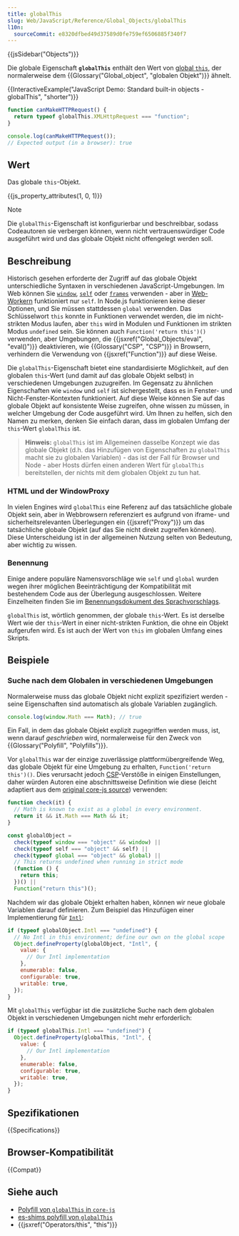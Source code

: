 ```yaml
---
title: globalThis
slug: Web/JavaScript/Reference/Global_Objects/globalThis
l10n:
  sourceCommit: e8320dfbed49d37589d0fe759ef6506885f340f7
---
```


{{jsSidebar("Objects")}}

Die globale Eigenschaft **`globalThis`** enthält den Wert von [global `this`](/de/docs/Web/JavaScript/Reference/Operators/this#global_context), der normalerweise dem {{Glossary("Global_object", "globalen Objekt")}} ähnelt.

{{InteractiveExample("JavaScript Demo: Standard built-in objects - globalThis", "shorter")}}

```js interactive-example
function canMakeHTTPRequest() {
  return typeof globalThis.XMLHttpRequest === "function";
}

console.log(canMakeHTTPRequest());
// Expected output (in a browser): true
```

## Wert

Das globale `this`-Objekt.

{{js_property_attributes(1, 0, 1)}}

> [!NOTE]
> Die `globalThis`-Eigenschaft ist konfigurierbar und beschreibbar, sodass Codeautoren sie verbergen können, wenn nicht vertrauenswürdiger Code ausgeführt wird und das globale Objekt nicht offengelegt werden soll.

## Beschreibung

Historisch gesehen erforderte der Zugriff auf das globale Objekt unterschiedliche Syntaxen in verschiedenen JavaScript-Umgebungen. Im Web können Sie [`window`](/de/docs/Web/API/Window/window), [`self`](/de/docs/Web/API/Window/self) oder [`frames`](/de/docs/Web/API/Window/frames) verwenden - aber in [Web-Workern](/de/docs/Web/API/Worker) funktioniert nur `self`. In Node.js funktionieren keine dieser Optionen, und Sie müssen stattdessen `global` verwenden. Das Schlüsselwort `this` konnte in Funktionen verwendet werden, die im nicht-strikten Modus laufen, aber `this` wird in Modulen und Funktionen im strikten Modus `undefined` sein. Sie können auch `Function('return this')()` verwenden, aber Umgebungen, die {{jsxref("Global_Objects/eval", "eval()")}} deaktivieren, wie {{Glossary("CSP", "CSP")}} in Browsern, verhindern die Verwendung von {{jsxref("Function")}} auf diese Weise.

Die `globalThis`-Eigenschaft bietet eine standardisierte Möglichkeit, auf den globalen `this`-Wert (und damit auf das globale Objekt selbst) in verschiedenen Umgebungen zuzugreifen. Im Gegensatz zu ähnlichen Eigenschaften wie `window` und `self` ist sichergestellt, dass es in Fenster- und Nicht-Fenster-Kontexten funktioniert. Auf diese Weise können Sie auf das globale Objekt auf konsistente Weise zugreifen, ohne wissen zu müssen, in welcher Umgebung der Code ausgeführt wird. Um Ihnen zu helfen, sich den Namen zu merken, denken Sie einfach daran, dass im globalen Umfang der `this`-Wert `globalThis` ist.

> **Hinweis:** `globalThis` ist im Allgemeinen dasselbe Konzept wie das globale Objekt (d.h. das Hinzufügen von Eigenschaften zu `globalThis` macht sie zu globalen Variablen) - das ist der Fall für Browser und Node - aber Hosts dürfen einen anderen Wert für `globalThis` bereitstellen, der nichts mit dem globalen Objekt zu tun hat.

### HTML und der WindowProxy

In vielen Engines wird `globalThis` eine Referenz auf das tatsächliche globale Objekt sein, aber in Webbrowsern referenziert es aufgrund von iframe- und sicherheitsrelevanten Überlegungen ein {{jsxref("Proxy")}} um das tatsächliche globale Objekt (auf das Sie nicht direkt zugreifen können). Diese Unterscheidung ist in der allgemeinen Nutzung selten von Bedeutung, aber wichtig zu wissen.

### Benennung

Einige andere populäre Namensvorschläge wie `self` und `global` wurden wegen ihrer möglichen Beeinträchtigung der Kompatibilität mit bestehendem Code aus der Überlegung ausgeschlossen. Weitere Einzelheiten finden Sie im [Benennungsdokument des Sprachvorschlags](https://github.com/tc39/proposal-global/blob/master/NAMING.md).

`globalThis` ist, wörtlich genommen, der globale `this`-Wert. Es ist derselbe Wert wie der `this`-Wert in einer nicht-strikten Funktion, die ohne ein Objekt aufgerufen wird. Es ist auch der Wert von `this` im globalen Umfang eines Skripts.

## Beispiele

### Suche nach dem Globalen in verschiedenen Umgebungen

Normalerweise muss das globale Objekt nicht explizit spezifiziert werden - seine Eigenschaften sind automatisch als globale Variablen zugänglich.

```js
console.log(window.Math === Math); // true
```

Ein Fall, in dem das globale Objekt explizit zugegriffen werden muss, ist, wenn darauf _geschrieben_ wird, normalerweise für den Zweck von {{Glossary("Polyfill", "Polyfills")}}.

Vor `globalThis` war der einzige zuverlässige plattformübergreifende Weg, das globale Objekt für eine Umgebung zu erhalten, `Function('return this')()`. Dies verursacht jedoch [CSP](/de/docs/Web/HTTP/CSP)-Verstöße in einigen Einstellungen, daher würden Autoren eine abschnittsweise Definition wie diese (leicht adaptiert aus dem [original core-js source](https://github.com/zloirock/core-js/blob/master/packages/core-js/internals/global-this.js)) verwenden:

```js
function check(it) {
  // Math is known to exist as a global in every environment.
  return it && it.Math === Math && it;
}

const globalObject =
  check(typeof window === "object" && window) ||
  check(typeof self === "object" && self) ||
  check(typeof global === "object" && global) ||
  // This returns undefined when running in strict mode
  (function () {
    return this;
  })() ||
  Function("return this")();
```

Nachdem wir das globale Objekt erhalten haben, können wir neue globale Variablen darauf definieren. Zum Beispiel das Hinzufügen einer Implementierung für [`Intl`](/de/docs/Web/JavaScript/Reference/Global_Objects/Intl):

```js
if (typeof globalObject.Intl === "undefined") {
  // No Intl in this environment; define our own on the global scope
  Object.defineProperty(globalObject, "Intl", {
    value: {
      // Our Intl implementation
    },
    enumerable: false,
    configurable: true,
    writable: true,
  });
}
```

Mit `globalThis` verfügbar ist die zusätzliche Suche nach dem globalen Objekt in verschiedenen Umgebungen nicht mehr erforderlich:

```js
if (typeof globalThis.Intl === "undefined") {
  Object.defineProperty(globalThis, "Intl", {
    value: {
      // Our Intl implementation
    },
    enumerable: false,
    configurable: true,
    writable: true,
  });
}
```

## Spezifikationen

{{Specifications}}

## Browser-Kompatibilität

{{Compat}}

## Siehe auch

- [Polyfill von `globalThis` in `core-js`](https://github.com/zloirock/core-js#ecmascript-globalthis)
- [es-shims polyfill von `globalThis`](https://www.npmjs.com/package/globalthis)
- {{jsxref("Operators/this", "this")}}
